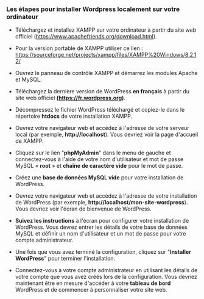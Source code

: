 ### Les étapes pour installer Wordpress localement sur votre ordinateur

- Téléchargez et installez XAMPP sur votre ordinateur à partir du site web officiel (https://www.apachefriends.org/download.html).
- Pour la version portable de XAMPP utiliser ce lien : https://sourceforge.net/projects/xampp/files/XAMPP%20Windows/8.2.12/

- Ouvrez le panneau de contrôle XAMPP et démarrez les modules Apache et MySQL.

- Téléchargez la dernière version de WordPress **en français** à partir du site web officiel **(https://fr.wordpress.org)**.

- Décompressez le fichier WordPress téléchargé et copiez-le dans le répertoire **htdocs** de votre installation XAMPP.

- Ouvrez votre navigateur web et accédez à l'adresse de votre serveur local (par exemple, **http://localhost**). Vous devriez voir la page d'accueil de XAMPP.

- Cliquez sur le lien "**phpMyAdmin**" dans le menu de gauche et connectez-vous à l'aide de votre nom d'utilisateur et mot de passe MySQL « **root** » et **chaîne de caractère vide** pour le mot de passe.

- Créez une **base de données MySQL vide** pour votre installation de WordPress.

- Ouvrez votre navigateur web et accédez à l'adresse de votre installation de WordPress (par exemple, **http://localhost/mon-site-wordpress**). Vous devriez voir l'écran de bienvenue de WordPress.

- **Suivez les instructions** à l'écran pour configurer votre installation de WordPress. Vous devrez entrer les détails de votre base de données MySQL et définir un nom d'utilisateur et un mot de passe pour votre compte administrateur.

- Une fois que vous avez terminé la configuration, cliquez sur "**Installer WordPress**" pour terminer l'installation.

- Connectez-vous à votre compte administrateur en utilisant les détails de votre compte que vous avez créés lors de la configuration. Vous devriez maintenant être en mesure d'accéder à votre **tableau de bord** WordPress et de commencer à personnaliser votre site web.
